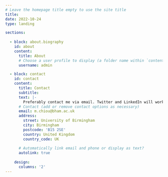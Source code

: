 ```yaml
---
# Leave the homepage title empty to use the site title
title:
date: 2022-10-24
type: landing

sections:
  
  - block: about.biography
    id: about
    content:
      title: About
      # Choose a user profile to display (a folder name within `content/authors/`)
      username: admin

  - block: contact
    id: contact
    content:
      title: Contact
      subtitle:
      text: |-
        Preferably contact me via email. Twitter and LinkedIn will work as well but I do not check them very often. 
      # Contact (add or remove contact options as necessary)
      email: m.chiou@bham.ac.uk
      address:
        street: University of Birmingham 
        city: Birmingham
        postcode: 'B15 2SE'
        country: United Kingdom
        country_code: UK
       
      # Automatically link email and phone or display as text?
      autolink: true
  
    design:
      columns: '2'
---
```

